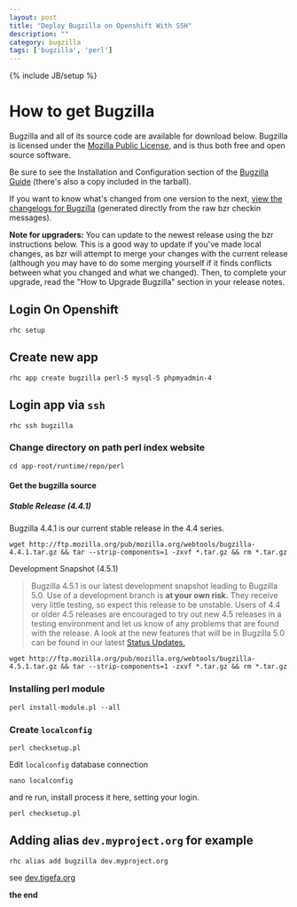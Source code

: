 ```yaml
---
layout: post
title: "Deploy Bugzilla on Openshift With SSH"
description: ""
category: bugzilla
tags: ['bugzilla', 'perl']
---
```

{% include JB/setup %}

# How to get Bugzilla

Bugzilla and all of its source code are available for download below. Bugzilla is licensed under the [Mozilla Public License](http://www.mozilla.org/MPL/), and is thus both free and open source software.

Be sure to see the Installation and Configuration section of the [Bugzilla Guide](http://www.bugzilla.org/docs/) (there's also a copy included in the tarball).

If you want to know what's changed from one version to the next, [view the changelogs for Bugzilla](http://www.bugzilla.org/status/changes.html) (generated directly from the raw bzr checkin messages).

**Note for upgraders:** You can update to the newest release using the bzr instructions below. This is a good way to update if you've made local changes, as bzr will attempt to merge your changes with the current release (although you may have to do some merging yourself if it finds conflicts between what you changed and what we changed). Then, to complete your upgrade, read the "How to Upgrade Bugzilla" section in your release notes.

## Login On Openshift

~~~
rhc setup
~~~

## Create new app

~~~
rhc app create bugzilla perl-5 mysql-5 phpmyadmin-4
~~~

## Login app via `ssh`

~~~
rhc ssh bugzilla
~~~

### Change directory on path perl index website

~~~
cd app-root/runtime/repo/perl
~~~

#### Get the bugzilla source

##### Stable Release (4.4.1)
Bugzilla 4.4.1 is our current stable release in the 4.4 series.
~~~
wget http://ftp.mozilla.org/pub/mozilla.org/webtools/bugzilla-4.4.1.tar.gz && tar --strip-components=1 -zxvf *.tar.gz && rm *.tar.gz
~~~

Development Snapshot (4.5.1)
> Bugzilla 4.5.1 is our latest development snapshot leading to Bugzilla 5.0.
> Use of a development branch is **at your own risk.** 
> They receive very little testing, so expect this release to be unstable. 
> Users of 4.4 or older 4.5 releases are encouraged to try out new 4.5 releases in a testing environment and let us know of any problems that are found with the release.
> A look at the new features that will be in Bugzilla 5.0 can be found in our latest [Status Updates.](http://www.bugzilla.org/status/)
~~~
wget http://ftp.mozilla.org/pub/mozilla.org/webtools/bugzilla-4.5.1.tar.gz && tar --strip-components=1 -zxvf *.tar.gz && rm *.tar.gz
~~~

### Installing perl module

~~~
perl install-module.pl --all
~~~

### Create `localconfig`

~~~
perl checksetup.pl
~~~

Edit `localconfig` database connection

~~~
nano localconfig
~~~

and re run, install process it here, setting your login.

~~~
perl checksetup.pl
~~~

## Adding alias `dev.myproject.org` for example

~~~
rhc alias add bugzilla dev.myproject.org
~~~

see [dev.tigefa.org](http://dev.tigefa.org)

**the end**

